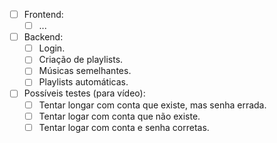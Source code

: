 - [ ] Frontend:
  - [ ] ...

- [ ] Backend:
  - [ ] Login.
  - [ ] Criação de playlists.
  - [ ] Músicas semelhantes.
  - [ ] Playlists automáticas.

- [ ] Possíveis testes (para vídeo):
  - [ ] Tentar longar com conta que existe, mas senha errada.
  - [ ] Tentar logar com conta que não existe.
  - [ ] Tentar logar com conta e senha corretas.
